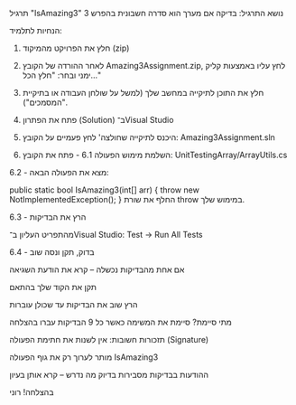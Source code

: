 תרגיל "IsAmazing3"
 נושא התרגיל: בדיקה אם מערך הוא סדרה חשבונית בהפרש 3

הנחיות לתלמיד: 
1) חלץ את הפרויקט מהמיקוד (zip)

2) לאחר ההורדה של הקובץ Amazing3Assignment.zip, לחץ עליו באמצעות קליק ימני ובחר:
"חלץ הכל..."

3) חלץ את התוכן לתיקייה במחשב שלך (למשל על שולחן העבודה או בתיקיית "המסמכים").

4) פתח את הפתרון (Solution) ב־Visual Studio

5) היכנס לתיקייה שחולצה' לחץ פעמיים על הקובץ:
Amazing3Assignment.sln

6)  השלמת מימוש הפעולה
 6.1 -  פתח את הקובץ:
UnitTestingArray/ArrayUtils.cs

6.2 - מצא את הפעולה הבאה:

public static bool IsAmazing3(int[] arr)
{
    throw new NotImplementedException();
}
החלף את שורת throw במימוש שלך.

6.3 - הרץ את הבדיקות

מהתפריט העליון ב־Visual Studio:
Test → Run All Tests


6.4 - בדוק, תקן ונסה שוב

אם אחת מהבדיקות נכשלה  – קרא את הודעת השגיאה

תקן את הקוד שלך בהתאם

הרץ שוב את הבדיקות עד שכולן עוברות 

מתי סיימת?
סיימת את המשימה כאשר כל 9 הבדיקות עברו בהצלחה

 תזכורות חשובות:
אין לשנות את חתימת הפעולה (Signature)

מותר לערוך רק את גוף הפעולה IsAmazing3

ההודעות בבדיקות מסבירות בדיוק מה נדרש – קרא אותן בעיון

בהצלחה!
רוני